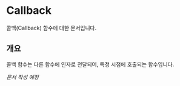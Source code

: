 # Callback

콜백(Callback) 함수에 대한 문서입니다.

## 개요

콜백 함수는 다른 함수에 인자로 전달되어, 특정 시점에 호출되는 함수입니다.

*문서 작성 예정*
